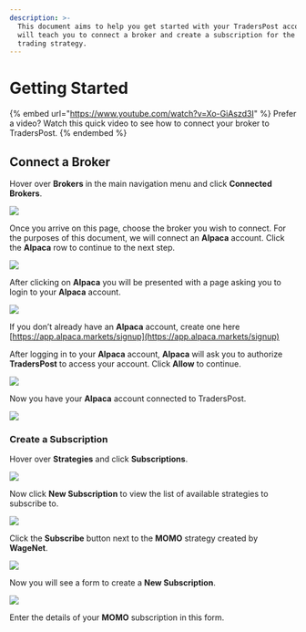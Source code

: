 ```yaml
---
description: >-
  This document aims to help you get started with your TradersPost account. It
  will teach you to connect a broker and create a subscription for the MOMO
  trading strategy.
---
```


# Getting Started

{% embed url="https://www.youtube.com/watch?v=Xo-GiAszd3I" %}
Prefer a video? Watch this quick video to see how to connect your broker to TradersPost.
{% endembed %}

## Connect a Broker

Hover over **Brokers** in the main navigation menu and click **Connected Brokers**.

![](https://traderspost.io/images/docs/getting-started/connected-brokers-nav.png)

Once you arrive on this page, choose the broker you wish to connect. For the purposes of this document, we will connect an **Alpaca** account. Click the **Alpaca** row to continue to the next step.

![](https://traderspost.io/images/docs/getting-started/choose-broker-list.png)

After clicking on **Alpaca** you will be presented with a page asking you to login to your **Alpaca** account.

![](https://traderspost.io/images/docs/getting-started/alpaca-login-screen.png)

If you don’t already have an **Alpaca** account, create one here [https://app.alpaca.markets/signup](https://app.alpaca.markets/signup)

After logging in to your **Alpaca** account, **Alpaca** will ask you to authorize **TradersPost** to access your account. Click **Allow** to continue.

![](https://traderspost.io/images/docs/getting-started/authorize-alpaca-screen.png)

Now you have your **Alpaca** account connected to TradersPost.

![](https://traderspost.io/images/docs/getting-started/edit-broker-screen.png)

### Create a Subscription

Hover over **Strategies** and click **Subscriptions**.

![](https://traderspost.io/images/docs/getting-started/subscriptions-nav.png)

Now click **New Subscription** to view the list of available strategies to subscribe to.

![](https://traderspost.io/images/docs/getting-started/subscriptions-screen.png)

Click the **Subscribe** button next to the **MOMO** strategy created by **WageNet**.

![](https://traderspost.io/images/docs/getting-started/subscribe-strategy.png)

Now you will see a form to create a **New Subscription**.

![](https://traderspost.io/images/docs/getting-started/new-subscription.png)

Enter the details of your **MOMO** subscription in this form.
